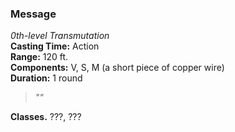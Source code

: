 ### Message  
*0th-level Transmutation*  
**Casting Time:** Action  
**Range:** 120 ft.  
**Components:** V, S, M (a short piece of copper wire)  
**Duration:** 1 round  

> *""*

**Classes.** ???, ???